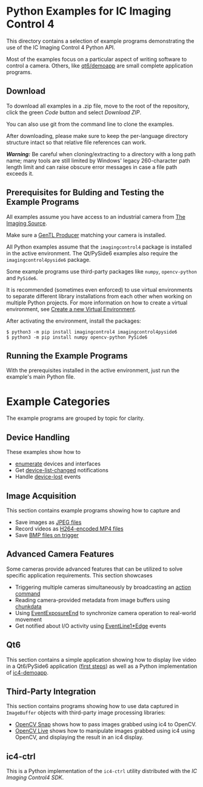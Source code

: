 # Python Examples for IC Imaging Control 4

This directory contains a selection of example programs demonstrating the use of the IC Imaging Control 4 Python API.

Most of the examples focus on a particular aspect of writing software to control a camera. Others, like [qt6/demoapp](python/qt6/demoapp) are small complete application programs.

## Download

To download all examples in a .zip file, move to the root of the repository, click the green *Code* button and select *Download ZIP*.

You can also use git from the command line to clone the examples.

After downloading, please make sure to keep the per-language directory structure intact so that relative file references can work.

***Warning:*** Be careful when cloning/extracting to a directory with a long path name; many tools are still limited by Windows' legacy 260-character path length limit and can raise obscure error messages in case a file path exceeds it.

## Prerequisites for Bulding and Testing the Example Programs

All examples assume you have access to an industrial camera from [The Imaging Source](www.theimagingsource.com).

Make sure a [GenTL Producer](https://www.theimagingsource.com/en-us/support/download/) matching your camera is installed.

All Python examples assume that the `imagingcontrol4` package is installed in the active environment. The Qt/PySide6 examples also require the `imagingcontrol4pyside6` package.

Some example programs use third-party packages like `numpy`, `opencv-python` and `PySide6`.

It is recommended (sometimes even enforced) to use virtual environments to separate different library installations from each other when working on multiple Python projects. For more information on how to create a virtual environment, see [Create a new Virtual Environment](https://packaging.python.org/en/latest/guides/installing-using-pip-and-virtual-environments/#create-a-new-virtual-environment).

After activating the environment, install the packages:

```
$ python3 -m pip install imagingcontrol4 imagingcontrol4pyside6
$ python3 -m pip install numpy opencv-python PySide6
```

## Running the Example Programs

With the prerequisites installed in the active environment, just run the example's main Python file.

# Example Categories

The example programs are grouped by topic for clarity.

## Device Handling

These examples show how to
- [enumerate](/python/device-handling/device-enumeration) devices and interfaces
- Get [device-list-changed](/python/device-handling/device-list-changed/) notifications
- Handle [device-lost](/python/device-handling/device-lost) events

## Image Acquisition

This section contains example programs showing how to capture and
- Save images as [JPEG files](/python/image-acquisition/save-jpeg-file/)
- Record videos as [H264-encoded MP4 files](/python/image-acquisition/record-mp4-h264/)
- Save [BMP files on trigger](/python/image-acquisition/save-bmp-on-trigger/)

## Advanced Camera Features

Some cameras provide advanced features that can be utilized to solve specific application requirements. This section showcases
- Triggering multiple cameras simultaneously by broadcasting an [action command](/python/advanced-camera-features/actioncommand-broadcast-trigger)
- Reading camera-provided metadata from image buffers using [chunkdata](/python/advanced-camera-features/connect-chunkdata)
- Using [EventExposureEnd](/python/advanced-camera-features/EventExposureEnd) to synchronize camera operation to real-world movement
- Get notified about I/O activity using [EventLine1*Edge](/python/advanced-camera-features/event-line1-edge/) events

## Qt6

This section contains a simple application showing how to display live video in a Qt6/PySide6 application ([first steps](/python/qt6/qt6-first-steps)) as well as a Python implementation of [ic4-demoapp](/python/qt6/demoapp).

## Third-Party Integration

This section contains programs showing how to use data captured in `ImageBuffer` objects with third-party image processing libraries:

- [OpenCV Snap](/python/thirdparty-integration/imagebuffer-numpy-opencv-live) shows how to pass images grabbed using ic4 to OpenCV.
- [OpenCV Live](/python/thirdparty-integration/imagebuffer-numpy-opencv-live) shows how to manipulate images grabbed using ic4 using OpenCV, and displaying the result in an ic4 display.

## ic4-ctrl

This is a Python implementation of the `ic4-ctrl` utility distributed with the *IC Imaging Control4 SDK*.
